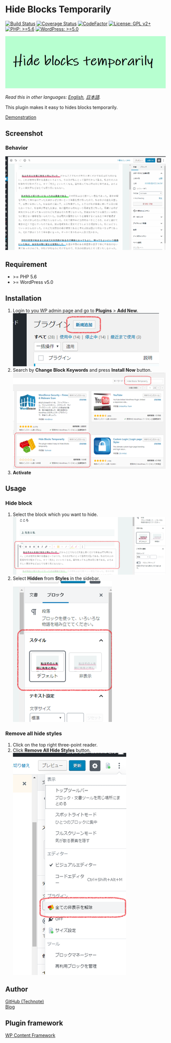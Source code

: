 # Hide Blocks Temporarily

[![Build Status](https://travis-ci.com/technote-space/hide-blocks-temporarily.svg?branch=master)](https://travis-ci.com/technote-space/hide-blocks-temporarily)
[![Coverage Status](https://coveralls.io/repos/github/technote-space/hide-blocks-temporarily/badge.svg?branch=master)](https://coveralls.io/github/technote-space/hide-blocks-temporarily?branch=master)
[![CodeFactor](https://www.codefactor.io/repository/github/technote-space/hide-blocks-temporarily/badge)](https://www.codefactor.io/repository/github/technote-space/hide-blocks-temporarily)
[![License: GPL v2+](https://img.shields.io/badge/License-GPL%20v2%2B-blue.svg)](http://www.gnu.org/licenses/gpl-2.0.html)
[![PHP: >=5.6](https://img.shields.io/badge/PHP-%3E%3D5.6-orange.svg)](http://php.net/)
[![WordPress: >=5.0](https://img.shields.io/badge/WordPress-%3E%3D5.0-brightgreen.svg)](https://wordpress.org/)

![banner](https://raw.githubusercontent.com/technote-space/hide-blocks-temporarily/images/assets/banner-772x250.png)

*Read this in other languages: [English](README.md), [日本語](README.ja.md).*

This plugin makes it easy to hides blocks temporarily.  

[Demonstration](https://technote-space.github.io/hide-blocks-temporarily)

## Screenshot
### Behavior
![Behavior](https://raw.githubusercontent.com/technote-space/hide-blocks-temporarily/images/assets/screenshot-1.gif)

## Requirement
- \>= PHP 5.6
- \>= WordPress v5.0

## Installation
1. Login to you WP admin page and go to **Plugins** > **Add New**.  
![step1](https://raw.githubusercontent.com/technote-space/hide-blocks-temporarily/images/assets/add.png)  
2. Search by **Change Block Keywords** and press **Install Now** button.  
![step2](https://raw.githubusercontent.com/technote-space/hide-blocks-temporarily/images/assets/search.png)
3. **Activate** 

## Usage
### Hide block
1. Select the block which you want to hide.  
![Select block](https://raw.githubusercontent.com/technote-space/hide-blocks-temporarily/images/assets/select-block.png)  
2. Select **Hidden** from **Styles** in the sidebar.  
![Sidebar](https://raw.githubusercontent.com/technote-space/hide-blocks-temporarily/images/assets/sidebar.png)
### Remove all hide styles
1. Click on the top right three-point reader.  
2. Click **Remove All Hide Styles** button.  
![Remove All Hide Styles](https://raw.githubusercontent.com/technote-space/hide-blocks-temporarily/images/assets/screenshot-2.png)

## Author
[GitHub (Technote)](https://github.com/technote-space)  
[Blog](https://technote.space)

## Plugin framework
[WP Content Framework](https://github.com/wp-content-framework/core)
